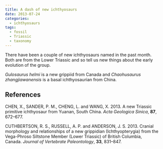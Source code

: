 ```yaml
---
title: A dash of new ichthyosaurs
date: 2013-07-24
categories:
  - ichthyosaurs
tags:
  - fossil
  - Triassic
  - taxonomy
---
```

There have been a couple of new ichthyosaurs named in the past month. Both are
from the Lower Triassic and so tell us new things about the early evolution of
the group.

_Gulosaurus helmi_ is a new grippiid from Canada and _Chaohusaurus
zhangjiawanensis_ is a basal ichthyosaurian from China.

## References

CHEN, X., SANDER, P. M., CHENG, L. and WANG, X. 2013. A new Triassic primitive
ichthyosaur from Yuanan, South China. _Acta Geologica Sinica_, **87**, 672–677.

CUTHBERTSON, R. S., RUSSELL, A. P. and ANDERSON, J. S. 2013. Cranial morphology
and relationships of a new grippidian (Ichthyopterygia) from the Vega-Phroso
Siltstone Member (Lower Triassic) of British Columbia, Canada. _Journal of
Vertebrate Paleontology_, **33**, 831–847.
